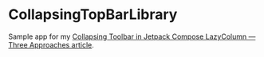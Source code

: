 # CollapsingTopBarLibrary

Sample app for my [Collapsing Toolbar in Jetpack Compose LazyColumn — Three Approaches
article](https://medium.com/proandroiddev/collapsing-toolbar-in-jetpack-compose-lazycolumn-3-approaches-702684d61843).
